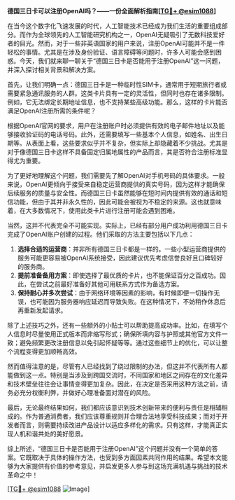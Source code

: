 **德国三日卡可以注册OpenAI吗？——一份全面解析指南[[TG💪+ @esim1088](https://t.me/s/esim1088)]**

在当今这个数字化飞速发展的时代，人工智能技术已经成为我们生活的重要组成部分。而作为全球领先的人工智能研究机构之一，OpenAI无疑吸引了无数科技爱好者的目光。然而，对于一些非英语国家的用户来说，注册OpenAI可能并不是一件轻松的事情。尤其是在涉及身份验证、语言障碍等问题时，许多人可能会感到困惑。今天，我们就来聊一聊关于“德国三日卡是否能用于注册OpenAI”这一问题，并深入探讨相关背景和解决方案。

首先，让我们明确一点：德国三日卡是一种临时性SIM卡，通常用于短期旅行者或需要紧急通讯服务的人群。这类卡片具有一定的灵活性，但同时也存在诸多限制。例如，它无法绑定长期地址信息，也不支持某些高级功能。那么，这样的卡片能否满足OpenAI注册所需的条件呢？

根据OpenAI官网的要求，用户在注册账户时必须提供有效的电子邮件地址以及能够接收验证码的电话号码。此外，还需要填写一些基本个人信息，如姓名、出生日期等。从表面上看，这些要求似乎并不复杂，但实际上却隐藏着不少挑战。尤其是对于像德国三日卡这样不具备固定归属地属性的产品而言，其是否符合注册标准显得尤为重要。

为了更好地理解这个问题，我们需要先了解OpenAI对手机号码的具体要求。一般来说，OpenAI更倾向于接受来自稳定运营商提供的真实号码，因为这样才能确保后续服务的质量与安全性。而德国三日卡虽然能够在短时间内提供有效的通话和短信功能，但由于其并非永久性的，因此可能会被视为不稳定的来源。这也就意味着，在大多数情况下，使用此类卡片进行注册可能会遇到困难。

当然，这并不代表完全不可能实现。实际上，已经有部分用户成功利用德国三日卡完成了OpenAI账户创建的过程。他们采取的方法主要包括以下几点：

1. **选择合适的运营商**：并非所有德国三日卡都是一样的。一些小型运营商提供的服务可能更容易被OpenAI系统接受，因此建议优先考虑信誉良好且口碑较好的服务商。
2. **提前准备备用方案**：即使选择了最优质的卡片，也不能保证百分之百成功。因此，在尝试之前最好准备好其他可用联系方式作为备选方案。
3. **保持耐心并多次尝试**：由于网络环境等因素的影响，有时候即便一切操作无误，也可能因为服务器响应延迟而导致失败。在这种情况下，不妨稍作休息后再重新发起请求。

除了上述技巧之外，还有一些额外的小贴士可以帮助提高成功率。比如，在填写个人信息时尽量使用正式版本而非缩写形式；确保所填内容与护照或其他官方文件一致；避免频繁更改注册信息以免引起怀疑等等。通过这些细节上的优化，可以让整个流程变得更加顺畅高效。

然而值得注意的是，尽管有人已经找到了绕过限制的办法，但这并不代表所有人都能做到这一点。特别是当涉及到跨国交流时，不同国家和地区之间存在的文化差异和技术壁垒往往会让事情变得更加复杂。因此，在决定是否采用这种方法之前，请务必充分权衡利弊，并做好心理准备面对潜在的风险。

最后，无论最终结果如何，我们都应该意识到技术创新带来的便利与责任是相辅相成的。作为普通消费者，我们应该尊重规则并合理合法地享受科技成果；而对于开发者而言，则需要持续改进产品设计以适应多样化的需求。只有这样，才能真正实现人机和谐共处的美好愿景。

综上所述，“德国三日卡是否能用于注册OpenAI”这个问题并没有一个简单的答案。它既取决于具体的操作方法，也受到多方面因素共同作用的结果。希望本文能够为大家提供有价值的参考意见，并启发更多人参与到这场充满机遇与挑战的技术革命之中！

[[TG💪+ @esim1088](https://t.me/s/esim1088) ![Image](https://i.postimg.cc/4NQfJmqS/Snipaste-2025-05-13-00-14-12.png)]